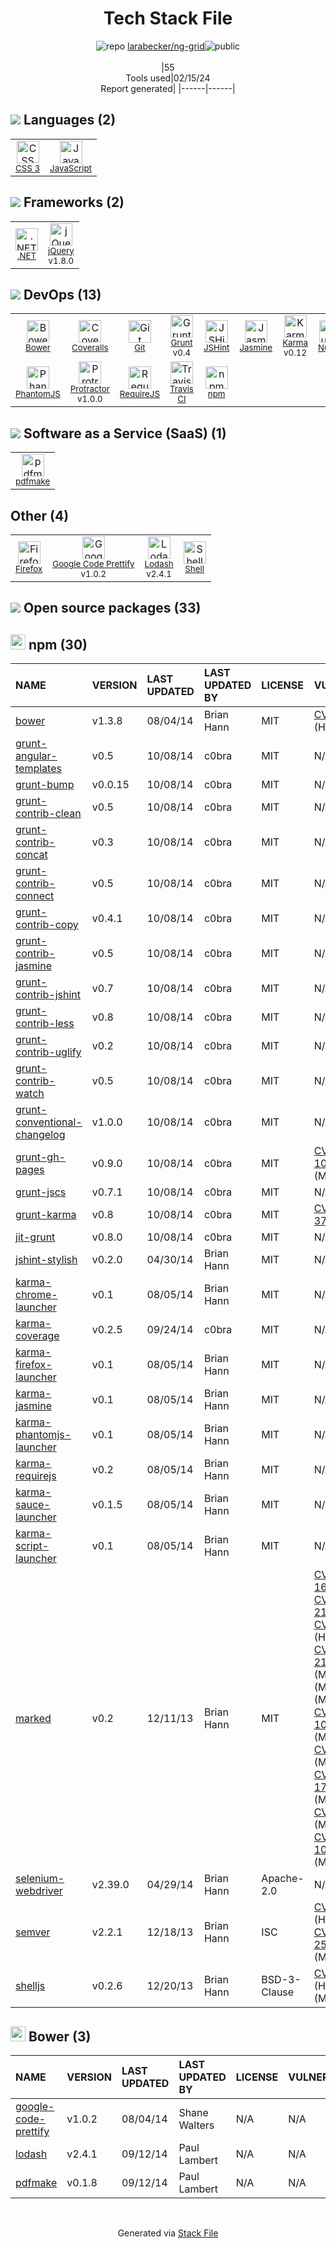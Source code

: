 <!--
&lt;--- Readme.md Snippet without images Start ---&gt;
## Tech Stack
larabecker/ng-grid is built on the following main stack:

- [JavaScript](https://developer.mozilla.org/en-US/docs/Web/JavaScript) – Languages
- [.NET](http://www.microsoft.com/net/) – Frameworks (Full Stack)
- [jQuery](http://jquery.com/) – Javascript UI Libraries
- [Coveralls](https://coveralls.io/) – Code Coverage
- [Grunt](http://gruntjs.com/) – JS Build Tools / JS Task Runners
- [JSHint](http://www.jshint.com/about/) – Code Review
- [Jasmine](http://jasmine.github.io/) – Javascript Testing Framework
- [Karma](http://karma-runner.github.io/) – Browser Testing
- [PhantomJS](https://phantomjs.org/) – Headless Browsers
- [Protractor](http://angular.github.io/protractor) – Javascript Testing Framework
- [RequireJS](http://requirejs.org/) – Front End Package Manager
- [Travis CI](http://travis-ci.com/) – Continuous Integration
- [pdfmake](http://pdfmake.org) – File Conversion
- [Firefox](https://www.mozilla.org/en-US/firefox/) – Web Browser
- [Google Code Prettify](https://github.com/google/code-prettify) – Javascript Utilities & Libraries
- [Lodash](https://lodash.com) – Javascript Utilities & Libraries
- [Shell](https://en.wikipedia.org/wiki/Shell_script) – Shells

Full tech stack [here](/techstack.md)

&lt;--- Readme.md Snippet without images End ---&gt;

&lt;--- Readme.md Snippet with images Start ---&gt;
## Tech Stack
larabecker/ng-grid is built on the following main stack:

- <img width='25' height='25' src='https://img.stackshare.io/service/1209/javascript.jpeg' alt='JavaScript'/> [JavaScript](https://developer.mozilla.org/en-US/docs/Web/JavaScript) – Languages
- <img width='25' height='25' src='https://img.stackshare.io/service/1014/IoPy1dce_400x400.png' alt='.NET'/> [.NET](http://www.microsoft.com/net/) – Frameworks (Full Stack)
- <img width='25' height='25' src='https://img.stackshare.io/service/1021/lxEKmMnB_400x400.jpg' alt='jQuery'/> [jQuery](http://jquery.com/) – Javascript UI Libraries
- <img width='25' height='25' src='https://img.stackshare.io/service/680/a43e4a04cb9f778842de43f95db59a14.png' alt='Coveralls'/> [Coveralls](https://coveralls.io/) – Code Coverage
- <img width='25' height='25' src='https://img.stackshare.io/service/845/falgg2jybmhgk16y62lr.png' alt='Grunt'/> [Grunt](http://gruntjs.com/) – JS Build Tools / JS Task Runners
- <img width='25' height='25' src='https://img.stackshare.io/service/1945/mzh2bRes_400x400.png' alt='JSHint'/> [JSHint](http://www.jshint.com/about/) – Code Review
- <img width='25' height='25' src='https://img.stackshare.io/service/831/7c0b595409af531b9cdeb07f8c513e8b.png' alt='Jasmine'/> [Jasmine](http://jasmine.github.io/) – Javascript Testing Framework
- <img width='25' height='25' src='https://img.stackshare.io/service/1420/TidYGd6a.png' alt='Karma'/> [Karma](http://karma-runner.github.io/) – Browser Testing
- <img width='25' height='25' src='https://img.stackshare.io/service/1832/phantomjs.png' alt='PhantomJS'/> [PhantomJS](https://phantomjs.org/) – Headless Browsers
- <img width='25' height='25' src='https://img.stackshare.io/service/1754/protractor-logo1.png' alt='Protractor'/> [Protractor](http://angular.github.io/protractor) – Javascript Testing Framework
- <img width='25' height='25' src='https://img.stackshare.io/service/852/1781835.png' alt='RequireJS'/> [RequireJS](http://requirejs.org/) – Front End Package Manager
- <img width='25' height='25' src='https://img.stackshare.io/service/460/Lu6cGu0z_400x400.png' alt='Travis CI'/> [Travis CI](http://travis-ci.com/) – Continuous Integration
- <img width='25' height='25' src='https://img.stackshare.io/service/3665/default_9ec0b1ccada9261069f4789939e98f85f21bb4fc.png' alt='pdfmake'/> [pdfmake](http://pdfmake.org) – File Conversion
- <img width='25' height='25' src='https://img.stackshare.io/service/8705/768px-Firefox_Logo__2017.svg.png' alt='Firefox'/> [Firefox](https://www.mozilla.org/en-US/firefox/) – Web Browser
- <img width='25' height='25' src='https://img.stackshare.io/service/3626/no-img-open-source.png' alt='Google Code Prettify'/> [Google Code Prettify](https://github.com/google/code-prettify) – Javascript Utilities & Libraries
- <img width='25' height='25' src='https://img.stackshare.io/service/2438/lodash.png' alt='Lodash'/> [Lodash](https://lodash.com) – Javascript Utilities & Libraries
- <img width='25' height='25' src='https://img.stackshare.io/service/4631/default_c2062d40130562bdc836c13dbca02d318205a962.png' alt='Shell'/> [Shell](https://en.wikipedia.org/wiki/Shell_script) – Shells

Full tech stack [here](/techstack.md)

&lt;--- Readme.md Snippet with images End ---&gt;
-->
<div align="center">

# Tech Stack File
![](https://img.stackshare.io/repo.svg "repo") [larabecker/ng-grid](https://github.com/larabecker/ng-grid)![](https://img.stackshare.io/public_badge.svg "public")
<br/><br/>
|55<br/>Tools used|02/15/24 <br/>Report generated|
|------|------|
</div>

## <img src='https://img.stackshare.io/languages.svg'/> Languages (2)
<table><tr>
  <td align='center'>
  <img width='36' height='36' src='https://img.stackshare.io/service/6727/css.png' alt='CSS 3'>
  <br>
  <sub><a href="https://developer.mozilla.org/en-US/docs/Web/CSS/CSS3">CSS 3</a></sub>
  <br>
  <sub></sub>
</td>

<td align='center'>
  <img width='36' height='36' src='https://img.stackshare.io/service/1209/javascript.jpeg' alt='JavaScript'>
  <br>
  <sub><a href="https://developer.mozilla.org/en-US/docs/Web/JavaScript">JavaScript</a></sub>
  <br>
  <sub></sub>
</td>

</tr>
</table>

## <img src='https://img.stackshare.io/frameworks.svg'/> Frameworks (2)
<table><tr>
  <td align='center'>
  <img width='36' height='36' src='https://img.stackshare.io/service/1014/IoPy1dce_400x400.png' alt='.NET'>
  <br>
  <sub><a href="http://www.microsoft.com/net/">.NET</a></sub>
  <br>
  <sub></sub>
</td>

<td align='center'>
  <img width='36' height='36' src='https://img.stackshare.io/service/1021/lxEKmMnB_400x400.jpg' alt='jQuery'>
  <br>
  <sub><a href="http://jquery.com/">jQuery</a></sub>
  <br>
  <sub>v1.8.0</sub>
</td>

</tr>
</table>

## <img src='https://img.stackshare.io/devops.svg'/> DevOps (13)
<table><tr>
  <td align='center'>
  <img width='36' height='36' src='https://img.stackshare.io/service/847/66db62603f426a8fc6664081811be6d4.png' alt='Bower'>
  <br>
  <sub><a href="http://bower.io">Bower</a></sub>
  <br>
  <sub></sub>
</td>

<td align='center'>
  <img width='36' height='36' src='https://img.stackshare.io/service/680/a43e4a04cb9f778842de43f95db59a14.png' alt='Coveralls'>
  <br>
  <sub><a href="https://coveralls.io/">Coveralls</a></sub>
  <br>
  <sub></sub>
</td>

<td align='center'>
  <img width='36' height='36' src='https://img.stackshare.io/service/1046/git.png' alt='Git'>
  <br>
  <sub><a href="http://git-scm.com/">Git</a></sub>
  <br>
  <sub></sub>
</td>

<td align='center'>
  <img width='36' height='36' src='https://img.stackshare.io/service/845/falgg2jybmhgk16y62lr.png' alt='Grunt'>
  <br>
  <sub><a href="http://gruntjs.com/">Grunt</a></sub>
  <br>
  <sub>v0.4</sub>
</td>

<td align='center'>
  <img width='36' height='36' src='https://img.stackshare.io/service/1945/mzh2bRes_400x400.png' alt='JSHint'>
  <br>
  <sub><a href="http://www.jshint.com/about/">JSHint</a></sub>
  <br>
  <sub></sub>
</td>

<td align='center'>
  <img width='36' height='36' src='https://img.stackshare.io/service/831/7c0b595409af531b9cdeb07f8c513e8b.png' alt='Jasmine'>
  <br>
  <sub><a href="http://jasmine.github.io/">Jasmine</a></sub>
  <br>
  <sub></sub>
</td>

<td align='center'>
  <img width='36' height='36' src='https://img.stackshare.io/service/1420/TidYGd6a.png' alt='Karma'>
  <br>
  <sub><a href="http://karma-runner.github.io/">Karma</a></sub>
  <br>
  <sub>v0.12</sub>
</td>

<td align='center'>
  <img width='36' height='36' src='https://img.stackshare.io/service/2637/6I3oEOP4_400x400.jpg' alt='NuGet'>
  <br>
  <sub><a href="https://www.nuget.org/">NuGet</a></sub>
  <br>
  <sub></sub>
</td>

</tr>
<tr>
  <td align='center'>
  <img width='36' height='36' src='https://img.stackshare.io/service/1832/phantomjs.png' alt='PhantomJS'>
  <br>
  <sub><a href="https://phantomjs.org/">PhantomJS</a></sub>
  <br>
  <sub></sub>
</td>

<td align='center'>
  <img width='36' height='36' src='https://img.stackshare.io/service/1754/protractor-logo1.png' alt='Protractor'>
  <br>
  <sub><a href="http://angular.github.io/protractor">Protractor</a></sub>
  <br>
  <sub>v1.0.0</sub>
</td>

<td align='center'>
  <img width='36' height='36' src='https://img.stackshare.io/service/852/1781835.png' alt='RequireJS'>
  <br>
  <sub><a href="http://requirejs.org/">RequireJS</a></sub>
  <br>
  <sub></sub>
</td>

<td align='center'>
  <img width='36' height='36' src='https://img.stackshare.io/service/460/Lu6cGu0z_400x400.png' alt='Travis CI'>
  <br>
  <sub><a href="http://travis-ci.com/">Travis CI</a></sub>
  <br>
  <sub></sub>
</td>

<td align='center'>
  <img width='36' height='36' src='https://img.stackshare.io/service/1120/lejvzrnlpb308aftn31u.png' alt='npm'>
  <br>
  <sub><a href="https://www.npmjs.com/">npm</a></sub>
  <br>
  <sub></sub>
</td>

</tr>
</table>

## <img src='https://img.stackshare.io/saas.svg'/> Software as a Service (SaaS) (1)
<table><tr>
  <td align='center'>
  <img width='36' height='36' src='https://img.stackshare.io/service/3665/default_9ec0b1ccada9261069f4789939e98f85f21bb4fc.png' alt='pdfmake'>
  <br>
  <sub><a href="http://pdfmake.org">pdfmake</a></sub>
  <br>
  <sub></sub>
</td>

</tr>
</table>

## Other (4)
<table><tr>
  <td align='center'>
  <img width='36' height='36' src='https://img.stackshare.io/service/8705/768px-Firefox_Logo__2017.svg.png' alt='Firefox'>
  <br>
  <sub><a href="https://www.mozilla.org/en-US/firefox/">Firefox</a></sub>
  <br>
  <sub></sub>
</td>

<td align='center'>
  <img width='36' height='36' src='https://img.stackshare.io/service/3626/no-img-open-source.png' alt='Google Code Prettify'>
  <br>
  <sub><a href="https://github.com/google/code-prettify">Google Code Prettify</a></sub>
  <br>
  <sub>v1.0.2</sub>
</td>

<td align='center'>
  <img width='36' height='36' src='https://img.stackshare.io/service/2438/lodash.png' alt='Lodash'>
  <br>
  <sub><a href="https://lodash.com">Lodash</a></sub>
  <br>
  <sub>v2.4.1</sub>
</td>

<td align='center'>
  <img width='36' height='36' src='https://img.stackshare.io/service/4631/default_c2062d40130562bdc836c13dbca02d318205a962.png' alt='Shell'>
  <br>
  <sub><a href="https://en.wikipedia.org/wiki/Shell_script">Shell</a></sub>
  <br>
  <sub></sub>
</td>

</tr>
</table>


## <img src='https://img.stackshare.io/group.svg' /> Open source packages (33)</h2>

## <img width='24' height='24' src='https://img.stackshare.io/service/1120/lejvzrnlpb308aftn31u.png'/> npm (30)

|NAME|VERSION|LAST UPDATED|LAST UPDATED BY|LICENSE|VULNERABILITIES|
|:------|:------|:------|:------|:------|:------|
|[bower](https://www.npmjs.com/bower)|v1.3.8|08/04/14|Brian Hann |MIT|[CVE-2019-5484](https://github.com/advisories/GHSA-p6mr-pxg4-68hx) (High)|
|[grunt-angular-templates](https://www.npmjs.com/grunt-angular-templates)|v0.5|10/08/14|c0bra |MIT|N/A|
|[grunt-bump](https://www.npmjs.com/grunt-bump)|v0.0.15|10/08/14|c0bra |MIT|N/A|
|[grunt-contrib-clean](https://www.npmjs.com/grunt-contrib-clean)|v0.5|10/08/14|c0bra |MIT|N/A|
|[grunt-contrib-concat](https://www.npmjs.com/grunt-contrib-concat)|v0.3|10/08/14|c0bra |MIT|N/A|
|[grunt-contrib-connect](https://www.npmjs.com/grunt-contrib-connect)|v0.5|10/08/14|c0bra |MIT|N/A|
|[grunt-contrib-copy](https://www.npmjs.com/grunt-contrib-copy)|v0.4.1|10/08/14|c0bra |MIT|N/A|
|[grunt-contrib-jasmine](https://www.npmjs.com/grunt-contrib-jasmine)|v0.5|10/08/14|c0bra |MIT|N/A|
|[grunt-contrib-jshint](https://www.npmjs.com/grunt-contrib-jshint)|v0.7|10/08/14|c0bra |MIT|N/A|
|[grunt-contrib-less](https://www.npmjs.com/grunt-contrib-less)|v0.8|10/08/14|c0bra |MIT|N/A|
|[grunt-contrib-uglify](https://www.npmjs.com/grunt-contrib-uglify)|v0.2|10/08/14|c0bra |MIT|N/A|
|[grunt-contrib-watch](https://www.npmjs.com/grunt-contrib-watch)|v0.5|10/08/14|c0bra |MIT|N/A|
|[grunt-conventional-changelog](https://www.npmjs.com/grunt-conventional-changelog)|v1.0.0|10/08/14|c0bra |MIT|N/A|
|[grunt-gh-pages](https://www.npmjs.com/grunt-gh-pages)|v0.9.0|10/08/14|c0bra |MIT|[CVE-2016-10526](https://github.com/advisories/GHSA-rrj3-qmh8-72pf) (Moderate)|
|[grunt-jscs](https://www.npmjs.com/grunt-jscs)|v0.7.1|10/08/14|c0bra |MIT|N/A|
|[grunt-karma](https://www.npmjs.com/grunt-karma)|v0.8|10/08/14|c0bra |MIT|[CVE-2022-37602](https://github.com/advisories/GHSA-hcj4-xf6x-63wj) (Critical)|
|[jit-grunt](https://www.npmjs.com/jit-grunt)|v0.8.0|10/08/14|c0bra |MIT|N/A|
|[jshint-stylish](https://www.npmjs.com/jshint-stylish)|v0.2.0|04/30/14|Brian Hann |MIT|N/A|
|[karma-chrome-launcher](https://www.npmjs.com/karma-chrome-launcher)|v0.1|08/05/14|Brian Hann |MIT|N/A|
|[karma-coverage](https://www.npmjs.com/karma-coverage)|v0.2.5|09/24/14|c0bra |MIT|N/A|
|[karma-firefox-launcher](https://www.npmjs.com/karma-firefox-launcher)|v0.1|08/05/14|Brian Hann |MIT|N/A|
|[karma-jasmine](https://www.npmjs.com/karma-jasmine)|v0.1|08/05/14|Brian Hann |MIT|N/A|
|[karma-phantomjs-launcher](https://www.npmjs.com/karma-phantomjs-launcher)|v0.1|08/05/14|Brian Hann |MIT|N/A|
|[karma-requirejs](https://www.npmjs.com/karma-requirejs)|v0.2|08/05/14|Brian Hann |MIT|N/A|
|[karma-sauce-launcher](https://www.npmjs.com/karma-sauce-launcher)|v0.1.5|08/05/14|Brian Hann |MIT|N/A|
|[karma-script-launcher](https://www.npmjs.com/karma-script-launcher)|v0.1|08/05/14|Brian Hann |MIT|N/A|
|[marked](https://www.npmjs.com/marked)|v0.2|12/11/13|Brian Hann |MIT|[CVE-2017-16114](https://github.com/advisories/GHSA-x5pg-88wf-qq4p) (High)<br/>[CVE-2022-21681](https://github.com/advisories/GHSA-5v2h-r2cx-5xgj) (High)<br/>[CVE-2015-8854](https://github.com/advisories/GHSA-hjcp-j389-59ff) (High)<br/>[CVE-2022-21680](https://github.com/advisories/GHSA-rrrm-qjm4-v8hf) (High)<br/>[](https://github.com/advisories/GHSA-wjmf-58vc-xqjr) (Moderate)<br/>[](https://github.com/advisories/GHSA-8wp3-cp9v-44fm) (Moderate)<br/>[](https://github.com/advisories/GHSA-32vw-r77c-gm67) (Moderate)<br/>[CVE-2016-10531](https://github.com/advisories/GHSA-vfvf-mqq8-rwqc) (Moderate)<br/>[CVE-2015-1370](https://github.com/advisories/GHSA-cfjh-p3g4-3q2f) (Moderate)<br/>[CVE-2017-17461](https://github.com/advisories/GHSA-crmx-v835-hcp4) (Moderate)<br/>[CVE-2014-3743](https://github.com/advisories/GHSA-9cw2-jqp5-7x39) (Moderate)<br/>[CVE-2017-1000427](https://github.com/advisories/GHSA-7px7-7xjx-hxm8) (Moderate)|
|[selenium-webdriver](https://www.npmjs.com/selenium-webdriver)|v2.39.0|04/29/14|Brian Hann |Apache-2.0|N/A|
|[semver](https://www.npmjs.com/semver)|v2.2.1|12/18/13|Brian Hann |ISC|[CVE-2015-8855](https://github.com/advisories/GHSA-x6fg-f45m-jf5q) (High)<br/>[CVE-2022-25883](https://github.com/advisories/GHSA-c2qf-rxjj-qqgw) (Moderate)|
|[shelljs](https://www.npmjs.com/shelljs)|v0.2.6|12/20/13|Brian Hann |BSD-3-Clause|[CVE-2022-0144](https://github.com/advisories/GHSA-4rq4-32rv-6wp6) (High)<br/>[](https://github.com/advisories/GHSA-64g7-mvw6-v9qj) (Moderate)|


## <img width='24' height='24' src='https://img.stackshare.io/service/847/66db62603f426a8fc6664081811be6d4.png'/> Bower (3)

|NAME|VERSION|LAST UPDATED|LAST UPDATED BY|LICENSE|VULNERABILITIES|
|:------|:------|:------|:------|:------|:------|
|[google-code-prettify](http://bower.io/google-code-prettify)|v1.0.2|08/04/14|Shane Walters |N/A|N/A|
|[lodash](http://bower.io/lodash)|v2.4.1|09/12/14|Paul Lambert |N/A|N/A|
|[pdfmake](http://bower.io/pdfmake)|v0.1.8|09/12/14|Paul Lambert |N/A|N/A|

<br/>
<div align='center'>

Generated via [Stack File](https://github.com/marketplace/stack-file)
